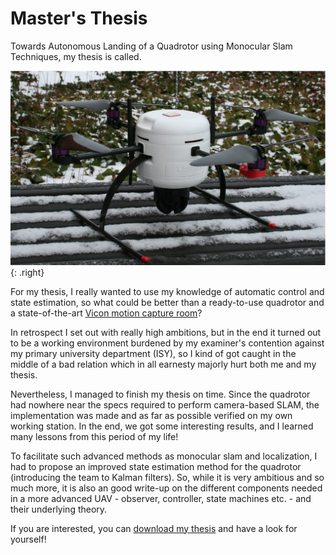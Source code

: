 # Master's Thesis
Towards Autonomous Landing of a Quadrotor using Monocular Slam Techniques, my thesis is called.

![LinkQuad](linkquad.jpg){: .right}

For my thesis, I really wanted to use my knowledge of automatic control and state estimation, so what could
be better than a ready-to-use quadrotor and a state-of-the-art [Vicon motion capture room](http://www.vicon.com/)?

In retrospect I set out with really high ambitions, but in the end it turned out to
be a working environment burdened by my examiner's contention against my primary university department (ISY),
so I kind of got caught in the middle of a bad relation which in all earnesty majorly hurt both me and my thesis.

Nevertheless, I managed to finish my thesis on time. Since the quadrotor had nowhere
near the specs required to perform camera-based SLAM, the implementation was made and as far as possible verified on
my own working station. In the end, we got some interesting results, and I learned many lessons from this period of my life!

To facilitate such advanced methods as monocular slam and localization, I had to propose an improved state estimation method
for the quadrotor (introducing the team to Kalman filters). So, while it is very ambitious and so much more, it is also an good write-up on the
different components needed in a more advanced UAV - observer, controller, state machines etc. - and their underlying theory.

If you are interested, you can [download my thesis](MastersThesis_JonatanOlofsson.pdf) and have a look for yourself!
